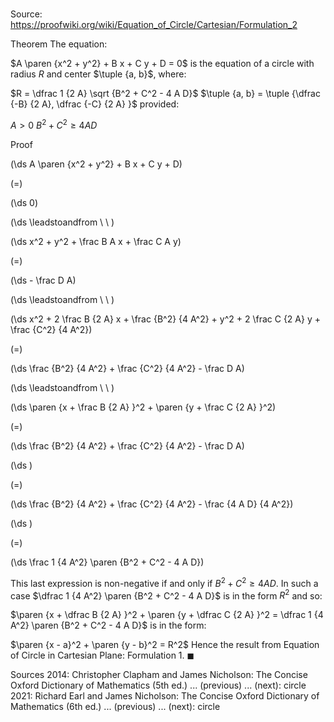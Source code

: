 # 

Source: https://proofwiki.org/wiki/Equation_of_Circle/Cartesian/Formulation_2

Theorem
The equation:

$A \paren {x^2 + y^2} + B x + C y + D = 0$
is the equation of a circle with radius $R$ and center $\tuple {a, b}$, where:

$R = \dfrac 1 {2 A} \sqrt {B^2 + C^2 - 4 A D}$
$\tuple {a, b} = \tuple {\dfrac {-B} {2 A}, \dfrac {-C} {2 A} }$
provided:

$A > 0$
$B^2 + C^2 \ge 4 A D$


Proof













\(\ds A \paren {x^2 + y^2} + B x + C y + D\)

\(=\)







\(\ds 0\)














\(\ds \leadstoandfrom \ \ \)





\(\ds x^2 + y^2 + \frac B A x + \frac C A y\)

\(=\)







\(\ds - \frac D A\)














\(\ds \leadstoandfrom \ \ \)





\(\ds x^2 + 2 \frac B {2 A} x + \frac {B^2} {4 A^2} + y^2 + 2 \frac C {2 A} y + \frac {C^2} {4 A^2}\)

\(=\)







\(\ds \frac {B^2} {4 A^2} + \frac {C^2} {4 A^2} - \frac D A\)














\(\ds \leadstoandfrom \ \ \)





\(\ds \paren {x + \frac B {2 A} }^2 + \paren {y + \frac C {2 A} }^2\)

\(=\)







\(\ds \frac {B^2} {4 A^2} + \frac {C^2} {4 A^2} - \frac D A\)




















\(\ds \)

\(=\)







\(\ds \frac {B^2} {4 A^2} + \frac {C^2} {4 A^2} - \frac {4 A D} {4 A^2}\)




















\(\ds \)

\(=\)







\(\ds \frac 1 {4 A^2} \paren {B^2 + C^2 - 4 A D}\)









This last expression is non-negative if and only if $B^2 + C^2 \ge 4 A D$.
In such a case $\dfrac 1 {4 A^2} \paren {B^2 + C^2 - 4 A D}$ is in the form $R^2$ and so:

$\paren {x + \dfrac B {2 A} }^2 + \paren {y + \dfrac C {2 A} }^2 = \dfrac 1 {4 A^2} \paren {B^2 + C^2 - 4 A D}$
is in the form:

$\paren {x - a}^2 + \paren {y - b}^2 = R^2$
Hence the result from Equation of Circle in Cartesian Plane: Formulation 1.
$\blacksquare$


Sources
2014: Christopher Clapham and James Nicholson: The Concise Oxford Dictionary of Mathematics (5th ed.) ... (previous) ... (next): circle
2021: Richard Earl and James Nicholson: The Concise Oxford Dictionary of Mathematics (6th ed.) ... (previous) ... (next): circle




